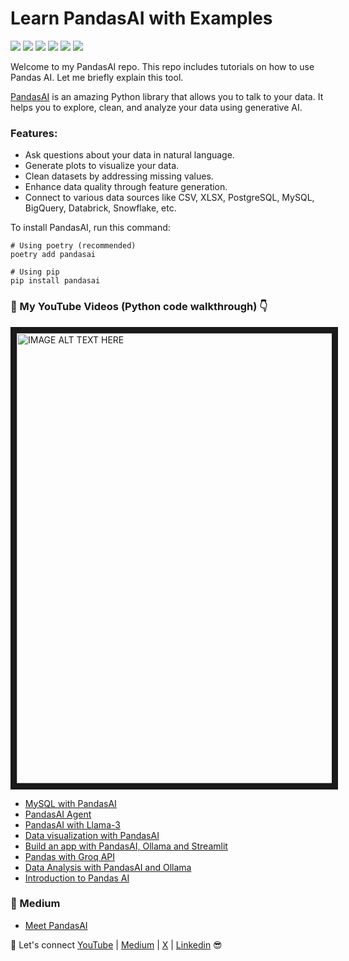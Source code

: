 # Learn PandasAI with Examples

[![](https://img.shields.io/badge/python-darkblue?&style=plastic&logo=python&logoColor=white)]()
[![](https://img.shields.io/badge/pandasai-darkred?&style=plastic&logo=pandas&logoColor=white)]()
[![](https://img.shields.io/badge/ollama-black?&style=plastic&logo=ollama&logoColor=white)]()
[![](https://img.shields.io/badge/streamlit-darkgreen?&style=plastic&logo=streamlit&logoColor=white)]()
[![](https://img.shields.io/badge/chainlit-blue?&style=plastic&logo=chainlit&logoColor=white)]()
[![](https://img.shields.io/badge/llama3-640D6B?&style=plastic&logo=meta&logoColor=white)]()

Welcome to my PandasAI repo. This repo includes tutorials on how to use Pandas AI. Let me briefly explain this tool.

[PandasAI](https://docs.pandas-ai.com/en/latest/) is an amazing Python library that allows you to talk to your data. It helps you to explore, clean, and analyze your data using generative AI.

### Features:

- Ask questions about your data in natural language.
- Generate plots to visualize your data.
- Clean datasets by addressing missing values.
- Enhance data quality through feature generation.
- Connect to various data sources like CSV, XLSX, PostgreSQL, MySQL, BigQuery, Databrick, Snowflake, etc.

To install PandasAI, run this command: 

```
# Using poetry (recommended)
poetry add pandasai

# Using pip
pip install pandasai
```

### 🚀 My YouTube Videos (Python code walkthrough) 👇

<a href="https://www.youtube.com/playlist?list=PLbQRubTta6fep1BSGsSOmuYtu4ncNGnG8" target="_blank"><img src="https://github.com/TirendazAcademy/PandasAI-Tutorials/blob/main/Images/pandaai-5.png" alt="IMAGE ALT TEXT HERE" width="1080" height="720" border="10" /></a>

- [MySQL with PandasAI](https://youtu.be/o88et_D8qlg)
- [PandasAI Agent](https://youtu.be/9nyiePIrtbE)
- [PandasAI with Llama-3](https://youtu.be/_dDaNgBDoHY)
- [Data visualization with PandasAI](https://youtu.be/j-FQnJvesH4)
- [Build an app with PandasAI, Ollama and Streamlit](https://youtu.be/-bt9grGmNvs)
- [Pandas with Groq API](https://youtu.be/C6R9JLHZDH0)
- [Data Analysis with PandasAI and Ollama](https://youtu.be/bw_e6xgGSTY)
- [Introduction to Pandas AI](https://youtu.be/aUds2W7A_FY)

### 🚀 Medium
- [Meet PandasAI](https://levelup.gitconnected.com/pandasai-unlocking-the-power-of-data-with-generative-ai-3196cbccba34)

🔗 Let's connect [YouTube](http://youtube.com/tirendazacademy) | [Medium](http://tirendazacademy.medium.com) | [X](http://x.com/tirendazacademy) | [Linkedin](https://www.linkedin.com/in/tirendaz-academy) 😎
